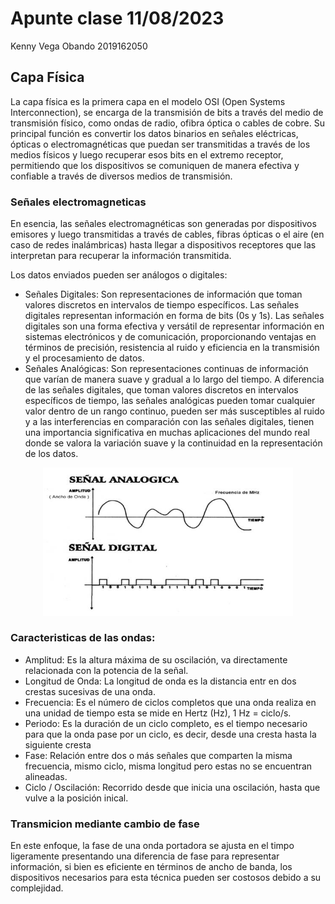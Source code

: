 # Apunte clase 11/08/2023

Kenny Vega Obando 2019162050 	

## **Capa Física**

La capa física es la primera capa en el modelo OSI (Open Systems Interconnection), se encarga de la transmisión de bits a través del medio de transmisión físico, como ondas de radio, ofibra óptica o cables de cobre. Su principal función es convertir los datos binarios en señales eléctricas, ópticas o electromagnéticas que puedan ser transmitidas a través de los medios físicos y luego recuperar esos bits en el extremo receptor, permitiendo que los dispositivos se comuniquen de manera efectiva y confiable a través de diversos medios de transmisión.


### **Señales electromagneticas** 

En esencia, las señales electromagnéticas son generadas por dispositivos emisores y luego transmitidas a través de cables, fibras ópticas o el aire (en caso de redes inalámbricas) hasta llegar a dispositivos receptores que las interpretan para recuperar la información transmitida.

Los datos enviados pueden ser análogos o digitales: 

- Señales Digitales: Son representaciones de información que toman valores discretos en intervalos de tiempo específicos. Las señales digitales representan información en forma de bits (0s y 1s). Las señales digitales son una forma efectiva y versátil de representar información en sistemas electrónicos y de comunicación, proporcionando ventajas en términos de precisión, resistencia al ruido y eficiencia en la transmisión y el procesamiento de datos.
- Señales Analógicas:  Son representaciones continuas de información que varían de manera suave y gradual a lo largo del tiempo. A diferencia de las señales digitales, que toman valores discretos en intervalos específicos de tiempo, las señales analógicas pueden tomar cualquier valor dentro de un rango continuo, pueden ser más susceptibles al ruido y a las interferencias en comparación con las señales digitales, tienen una importancia significativa en muchas aplicaciones del mundo real donde se valora la variación suave y la continuidad en la representación de los datos.


 
<div style="text-align: center;">
    <img src="Se%C3%B1al-digital-anal%C3%B3gica.jpg" alt="Descripción de la imagen" width="400">
</div>

### **Caracteristicas de las ondas:**

- Amplitud: Es la altura máxima de su oscilación, va directamente relacionada con la potencia de la señal.
- Longitud de Onda: La longitud de onda es la distancia entr en dos crestas sucesivas de una onda. 
- Frecuencia: Es el número de ciclos completos que una onda realiza en una unidad de tiempo esta se mide en Hertz (Hz), 1 Hz = ciclo/s.
- Periodo: Es la duración de un ciclo completo, es el tiempo necesario para que la onda pase por un ciclo, es decir, desde una cresta hasta la siguiente cresta
- Fase: Relación entre dos o más señales que comparten la misma frecuencia, mismo ciclo, misma longitud pero estas no se encuentran alineadas. 
- Ciclo / Oscilación: Recorrido desde que inicia una oscilación, hasta que vulve a la posición inical. 

### **Transmicion mediante cambio de fase**

En este enfoque, la fase de una onda portadora se ajusta en el timpo ligeramente presentando una diferencia de fase para representar información, si bien es eficiente en términos de ancho de banda, los dispositivos necesarios para esta técnica pueden ser costosos debido a su complejidad.